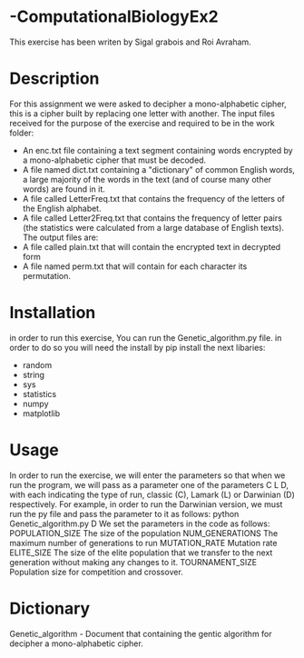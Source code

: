 # -ComputationalBiologyEx2
This exercise has been writen by Sigal grabois and Roi Avraham.
# Description
For this assignment we were asked to decipher a mono-alphabetic cipher, this is a cipher built by replacing one letter with another.
The input files received for the purpose of the exercise and required to be in the work folder:
- An enc.txt file containing a text segment containing words encrypted by a mono-alphabetic cipher that must be decoded.
- A file named dict.txt containing a "dictionary" of common English words, a large majority of the words in the text (and of course many other words) are found in it.
- A file called LetterFreq.txt that contains the frequency of the letters of the English alphabet.
- A file called Letter2Freq.txt that contains the frequency of letter pairs (the statistics were calculated from a large database of English texts).
The output files are:
- A file called plain.txt that will contain the encrypted text in decrypted form
- A file named perm.txt that will contain for each character its permutation.

# Installation
in order to run this exercise, You can run the Genetic_algorithm.py file. 
in order to do so you will need the install by pip install the next libaries:
* random
* string
* sys
* statistics
* numpy
* matplotlib

# Usage
In order to run the exercise, we will enter the parameters so that when we run the program, we will pass as a parameter 
one of the parameters C L D, with each indicating the type of run, classic (C), Lamark (L) or Darwinian (D) respectively.
For example, in order to run the Darwinian version, we must run the py file and pass the parameter to it as follows: 
python Genetic_algorithm.py D
We set the parameters in the code as follows:
POPULATION_SIZE The size of the population
NUM_GENERATIONS The maximum number of generations to run
MUTATION_RATE Mutation rate
ELITE_SIZE The size of the elite population that we transfer to the next generation without making any changes to it.
TOURNAMENT_SIZE Population size for competition and crossover.

# Dictionary
Genetic_algorithm - Document that containing the gentic algorithm for decipher a mono-alphabetic cipher.